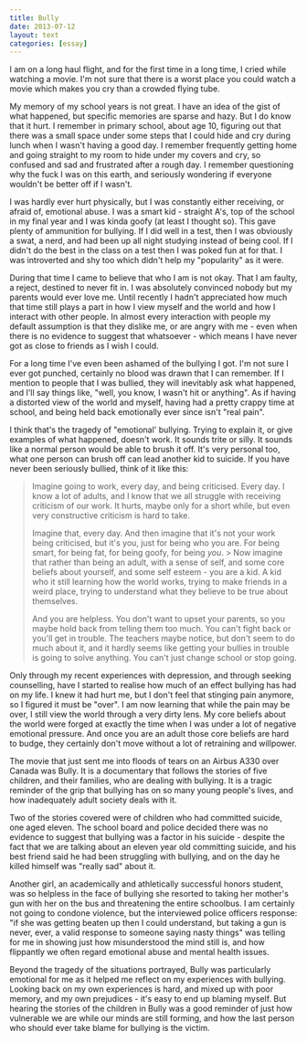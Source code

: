 ```yaml
---
title: Bully
date: 2013-07-12
layout: text
categories: [essay]
---
```


I am on a long haul flight, and for the first time in a long time, I cried while watching a movie. I'm not sure that there is a worst place you could watch a movie which makes you cry than a crowded flying tube.

My memory of my school years is not great. I have an idea of the gist of what happened, but specific memories are sparse and hazy. But I do know that it hurt. I remember in primary school, about age 10, figuring out that there was a small space under some steps that I could hide and cry during lunch when I wasn't having a good day. I remember frequently getting home and going straight to my room to hide under my covers and cry, so confused and sad and frustrated after a rough day. I remember questioning why the fuck I was on this earth, and seriously wondering if everyone wouldn't be better off if I wasn't.

I was hardly ever hurt physically, but I was constantly either receiving, or afraid of, emotional abuse. I was a smart kid - straight A's, top of the school in my final year and I was kinda goofy (at least I thought so). This gave plenty of ammunition for bullying. If I did well in a test, then I was obviously a swat, a nerd, and had been up all night studying instead of being cool. If I didn't do the best in the class on a test then I was poked fun at for that. I was introverted and shy too which didn't help my "popularity" as it were.

During that time I came to believe that who I am is not okay. That I am faulty, a reject, destined to never fit in. I was absolutely convinced nobody but my parents would ever love me. Until recently I hadn't appreciated how much that time still plays a part in how I view myself and the world and how I interact with other people. In almost every interaction with people my default assumption is that they dislike me, or are angry with me - even when there is no evidence to suggest that whatsoever - which means I have never got as close to friends as I wish I could. 

For a long time I've even been ashamed of the bullying I got. I'm not sure I ever got punched, certainly no blood was drawn that I can remember. If I mention to people that I was bullied, they will inevitably ask what happened, and I'll say things like, "well, you know, I wasn't hit or anything". As if having a distorted view of the world and myself, having had a pretty crappy time at school, and being held back emotionally ever since isn't "real pain".

I think that's the tragedy of "emotional' bullying. Trying to explain it, or give examples of what happened, doesn't work. It sounds trite or silly. It sounds like a normal person would be able to brush it off. It's very personal too, what one person can brush off can lead another kid to suicide. If you have never been seriously bullied, think of it like this: 

> Imagine going to work, every day, and being criticised. Every day. I know a lot of adults, and I know that we all struggle with receiving criticism of our work. It hurts, maybe only for a short while, but even very constructive criticism is hard to take.
>
> Imagine that, every day. And then imagine that it's not your work being criticised, but it's you, just for being who you are. For being smart, for being fat, for being goofy, for being _you_. > Now imagine that rather than being an adult, with a sense of self, and some core beliefs about yourself, and some self esteem - you are a kid. A kid who it still learning how the world works, trying to make friends in a weird place, trying to understand what they believe to be true about themselves.
>
> And you are helpless. You don't want to upset your parents, so you maybe hold back from telling them too much. You can't fight back or you'll get in trouble. The teachers maybe notice, but don't seem to do much about it, and it hardly seems like getting your bullies in trouble is going to solve anything. You can't just change school or stop going.

Only through my recent experiences with depression, and through seeking counselling, have I started to realise how much of an effect bullying has had on my life. I knew it had hurt me, but I don't feel that stinging pain anymore, so I figured it must be "over". I am now learning that while the pain may be over, I still view the world through a very dirty lens. My core beliefs about the world were forged at exactly the time when I was under a lot of negative emotional pressure. And once you are an adult those core beliefs are hard to budge, they certainly don't move without a lot of retraining and willpower.

The movie that just sent me into floods of tears on an Airbus A330 over Canada was Bully. It is a documentary that follows the stories of five children, and their families, who are dealing with bullying. It is a tragic reminder of the grip that bullying has on so many young people's lives, and how inadequately adult society deals with it.

Two of the stories covered were of children who had committed suicide, one aged eleven. The school board and police decided there was no evidence to suggest that bullying was a factor in his suicide - despite the fact that we are talking about an eleven year old committing suicide, and his best friend said he had been struggling with bullying, and on the day he killed himself was "really sad" about it.

Another girl, an academically and athletically successful honors student, was so helpless in the face of bullying she resorted to taking her mother's gun with her on the bus and threatening the entire schoolbus. I am certainly not going to condone violence, but the interviewed police officers response: "if she was getting beaten up then I could understand, but taking a gun is never, ever, a valid response to someone saying nasty things" was telling for me in showing just how misunderstood the mind still is, and how flippantly we often regard emotional abuse and mental health issues.

Beyond the tragedy of the situations portrayed, Bully was particularly emotional for me as it helped me reflect on my experiences with bullying. Looking back on my own experiences is hard, and mixed up with poor memory, and my own prejudices - it's easy to end up blaming myself. But hearing the stories of the children in Bully was a good reminder of just how vulnerable we are while our minds are still forming, and how the last person who should ever take blame for bullying is the victim.
